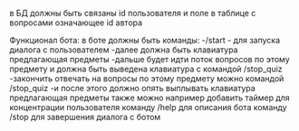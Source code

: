 в БД должны быть связаны id пользователя и поле в таблице с вопросами означающее id автора 

Функционал бота:
в боте должны быть команды:
-/start - для запуска диалога с пользователем
-далее должна быть клавиатура предлагающая предметы
-дальше будет идти поток вопросов по этому предмету  и должна быть выведена клавиатура с командой /stop_quiz
-закончить отвечать на вопросы по этому предмету можно командой /stop_quiz
-и после этого должно опять выплывать клавиатура предлагающая предметы
также можно например добавить таймер для концентрации пользователя
команду /help для описания бота
команду /stop для завершения диалога с ботом

